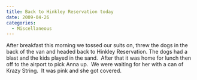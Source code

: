 ```yaml
---
title: Back to Hinkley Reservation today
date: 2009-04-26
categories: 
  - Miscellaneous
---
```


After breakfast this morning we tossed our suits on, threw the dogs in the back of the van and headed back to Hinkley Reservation. The dogs had a blast and the kids played in the sand.  After that it was home for lunch then off to the airport to pick Anna up.  We were waiting for her with a can of Krazy String.  It was pink and she got covered.
